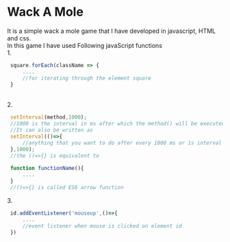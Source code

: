 # Wack A Mole <br>
It is a simple wack a mole game that I have developed in javascript, HTML and css. <br>
In this game I have used Following javaScript functions <br>
1.<br>
````javascript
 square.forEach(className => {
     ....
     //for iterating through the element square
 }
````
<br>
2.

```` javascript
 setInterval(method,1000);
 //1000 is the interval in ms after which the method() will be executed
 //It can also be written as
 setInterval(()=>{
     //anything that you want to do after every 1000 ms or 1s interval
 },1000);
 //the ()=>{} is equivalent to 
 
 function functionName(){
     ....
 }
 //()=>{} is called ES6 arrow function
````
3.<br>
````javascript
 id.addEventListener('mouseup',()=>{
     ....
     //event listener when mouse is clicked on element id
 })
````


